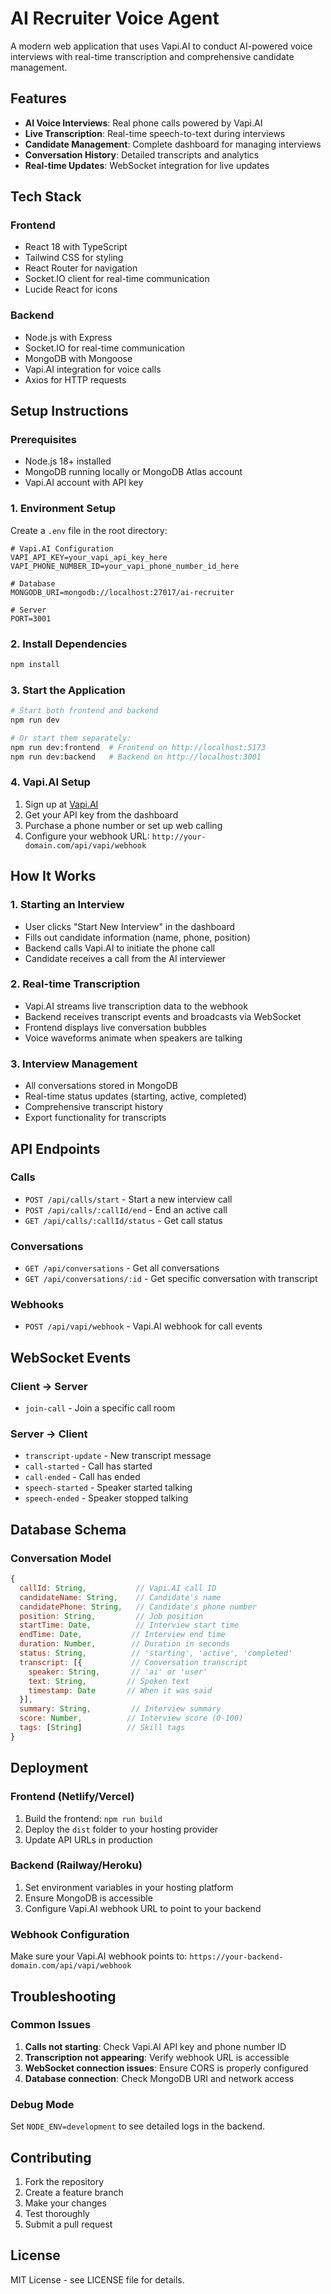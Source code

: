 # AI Recruiter Voice Agent

A modern web application that uses Vapi.AI to conduct AI-powered voice interviews with real-time transcription and comprehensive candidate management.

## Features

- **AI Voice Interviews**: Real phone calls powered by Vapi.AI
- **Live Transcription**: Real-time speech-to-text during interviews
- **Candidate Management**: Complete dashboard for managing interviews
- **Conversation History**: Detailed transcripts and analytics
- **Real-time Updates**: WebSocket integration for live updates

## Tech Stack

### Frontend
- React 18 with TypeScript
- Tailwind CSS for styling
- React Router for navigation
- Socket.IO client for real-time communication
- Lucide React for icons

### Backend
- Node.js with Express
- Socket.IO for real-time communication
- MongoDB with Mongoose
- Vapi.AI integration for voice calls
- Axios for HTTP requests

## Setup Instructions

### Prerequisites
- Node.js 18+ installed
- MongoDB running locally or MongoDB Atlas account
- Vapi.AI account with API key

### 1. Environment Setup

Create a `.env` file in the root directory:

```env
# Vapi.AI Configuration
VAPI_API_KEY=your_vapi_api_key_here
VAPI_PHONE_NUMBER_ID=your_vapi_phone_number_id_here

# Database
MONGODB_URI=mongodb://localhost:27017/ai-recruiter

# Server
PORT=3001
```

### 2. Install Dependencies

```bash
npm install
```

### 3. Start the Application

```bash
# Start both frontend and backend
npm run dev

# Or start them separately:
npm run dev:frontend  # Frontend on http://localhost:5173
npm run dev:backend   # Backend on http://localhost:3001
```

### 4. Vapi.AI Setup

1. Sign up at [Vapi.AI](https://vapi.ai)
2. Get your API key from the dashboard
3. Purchase a phone number or set up web calling
4. Configure your webhook URL: `http://your-domain.com/api/vapi/webhook`

## How It Works

### 1. Starting an Interview
- User clicks "Start New Interview" in the dashboard
- Fills out candidate information (name, phone, position)
- Backend calls Vapi.AI to initiate the phone call
- Candidate receives a call from the AI interviewer

### 2. Real-time Transcription
- Vapi.AI streams live transcription data to the webhook
- Backend receives transcript events and broadcasts via WebSocket
- Frontend displays live conversation bubbles
- Voice waveforms animate when speakers are talking

### 3. Interview Management
- All conversations stored in MongoDB
- Real-time status updates (starting, active, completed)
- Comprehensive transcript history
- Export functionality for transcripts

## API Endpoints

### Calls
- `POST /api/calls/start` - Start a new interview call
- `POST /api/calls/:callId/end` - End an active call
- `GET /api/calls/:callId/status` - Get call status

### Conversations
- `GET /api/conversations` - Get all conversations
- `GET /api/conversations/:id` - Get specific conversation with transcript

### Webhooks
- `POST /api/vapi/webhook` - Vapi.AI webhook for call events

## WebSocket Events

### Client → Server
- `join-call` - Join a specific call room

### Server → Client
- `transcript-update` - New transcript message
- `call-started` - Call has started
- `call-ended` - Call has ended
- `speech-started` - Speaker started talking
- `speech-ended` - Speaker stopped talking

## Database Schema

### Conversation Model
```javascript
{
  callId: String,           // Vapi.AI call ID
  candidateName: String,    // Candidate's name
  candidatePhone: String,   // Candidate's phone number
  position: String,         // Job position
  startTime: Date,          // Interview start time
  endTime: Date,           // Interview end time
  duration: Number,        // Duration in seconds
  status: String,          // 'starting', 'active', 'completed'
  transcript: [{           // Conversation transcript
    speaker: String,       // 'ai' or 'user'
    text: String,         // Spoken text
    timestamp: Date       // When it was said
  }],
  summary: String,         // Interview summary
  score: Number,          // Interview score (0-100)
  tags: [String]          // Skill tags
}
```

## Deployment

### Frontend (Netlify/Vercel)
1. Build the frontend: `npm run build`
2. Deploy the `dist` folder to your hosting provider
3. Update API URLs in production

### Backend (Railway/Heroku)
1. Set environment variables in your hosting platform
2. Ensure MongoDB is accessible
3. Configure Vapi.AI webhook URL to point to your backend

### Webhook Configuration
Make sure your Vapi.AI webhook points to:
`https://your-backend-domain.com/api/vapi/webhook`

## Troubleshooting

### Common Issues

1. **Calls not starting**: Check Vapi.AI API key and phone number ID
2. **Transcription not appearing**: Verify webhook URL is accessible
3. **WebSocket connection issues**: Ensure CORS is properly configured
4. **Database connection**: Check MongoDB URI and network access

### Debug Mode
Set `NODE_ENV=development` to see detailed logs in the backend.

## Contributing

1. Fork the repository
2. Create a feature branch
3. Make your changes
4. Test thoroughly
5. Submit a pull request

## License

MIT License - see LICENSE file for details.